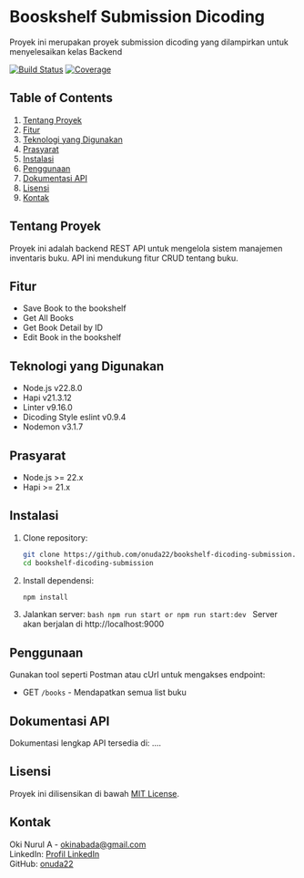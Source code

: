 # Booskshelf Submission Dicoding

Proyek ini merupakan proyek submission dicoding yang dilampirkan untuk menyelesaikan kelas Backend

[![Build Status](https://img.shields.io/badge/build-passing-green)](link)
[![Coverage](https://img.shields.io/badge/coverage-90%25-brightgreen)](link)

## Table of Contents

1. [Tentang Proyek](#tentang-proyek)
2. [Fitur](#fitur)
3. [Teknologi yang Digunakan](#teknologi-yang-digunakan)
4. [Prasyarat](#prasyarat)
5. [Instalasi](#instalasi)
6. [Penggunaan](#penggunaan)
7. [Dokumentasi API](#dokumentasi-api)
8. [Lisensi](#lisensi)
9. [Kontak](#kontak)

## Tentang Proyek

Proyek ini adalah backend REST API untuk mengelola sistem manajemen inventaris buku. API ini mendukung fitur CRUD tentang buku.

## Fitur

- Save Book to the bookshelf
- Get All Books
- Get Book Detail by ID
- Edit Book in the bookshelf

## Teknologi yang Digunakan

- Node.js v22.8.0
- Hapi v21.3.12
- Linter v9.16.0
- Dicoding Style eslint v0.9.4
- Nodemon v3.1.7

## Prasyarat

- Node.js >= 22.x
- Hapi >= 21.x

## Instalasi

1. Clone repository:
   ```bash
   git clone https://github.com/onuda22/bookshelf-dicoding-submission.git
   cd bookshelf-dicoding-submission
   ```
2. Install dependensi:
   ```bash
   npm install
   ```
3. Jalankan server:
   `bash
npm run start
or
npm run start:dev
`
   Server akan berjalan di http://localhost:9000

## Penggunaan

Gunakan tool seperti Postman atau cUrl untuk mengakses endpoint:

- GET `/books` - Mendapatkan semua list buku

## Dokumentasi API

Dokumentasi lengkap API tersedia di:
....

## Lisensi

Proyek ini dilisensikan di bawah [MIT License](LICENSE).

## Kontak

Oki Nurul A - [okinabada@gmail.com](mailto:okinabada@gmail.com)  
LinkedIn: [Profil LinkedIn](https://www.linkedin.com/in/oki-nurul-abada-2b0690233/)  
GitHub: [onuda22](https://github.com/onuda22)
